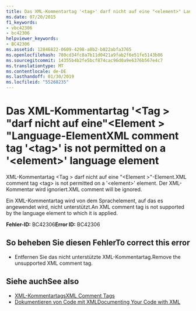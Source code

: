 ```yaml
---
title: Das XML-Kommentartag '<tag>' darf nicht auf eine "<element>" Language-Element
ms.date: 07/20/2015
f1_keywords:
- vbc42306
- bc42306
helpviewer_keywords:
- BC42306
ms.assetid: 12846822-0609-4298-a8b2-b022abfa3765
ms.openlocfilehash: 780cd34fc8a7b11d0421a9fab2f6e51fe5143b86
ms.sourcegitcommit: 14355b4b2fe5bcf874cac96d0a9e6376b567e4c7
ms.translationtype: MT
ms.contentlocale: de-DE
ms.lasthandoff: 01/30/2019
ms.locfileid: "55268235"
---
```

# <a name="xml-comment-tag-tag-is-not-permitted-on-a-element-language-element"></a><span data-ttu-id="b6451-102">Das XML-Kommentartag '\<Tag > "darf nicht auf eine"\<Element > "Language-Element</span><span class="sxs-lookup"><span data-stu-id="b6451-102">XML comment tag '\<tag>' is not permitted on a '\<element>' language element</span></span>
<span data-ttu-id="b6451-103">XML-Kommentartag \<Tag > darf nicht auf eine "\<Element >"-Element.</span><span class="sxs-lookup"><span data-stu-id="b6451-103">XML comment tag \<tag> is not permitted on a '\<element>' element.</span></span> <span data-ttu-id="b6451-104">Der XML-Kommentar wird ignoriert.</span><span class="sxs-lookup"><span data-stu-id="b6451-104">XML comment will be ignored.</span></span>  
  
 <span data-ttu-id="b6451-105">Ein XML-Kommentartag wird von dem Sprachelement, auf das es angewendet wird, nicht unterstützt.</span><span class="sxs-lookup"><span data-stu-id="b6451-105">An XML comment tag is not supported by the language element to which it is applied.</span></span>  
  
 <span data-ttu-id="b6451-106">**Fehler-ID:** BC42306</span><span class="sxs-lookup"><span data-stu-id="b6451-106">**Error ID:** BC42306</span></span>  
  
## <a name="to-correct-this-error"></a><span data-ttu-id="b6451-107">So beheben Sie diesen Fehler</span><span class="sxs-lookup"><span data-stu-id="b6451-107">To correct this error</span></span>  
  
-   <span data-ttu-id="b6451-108">Entfernen Sie das nicht unterstützte XML-Kommentartag.</span><span class="sxs-lookup"><span data-stu-id="b6451-108">Remove the unsupported XML comment tag.</span></span>  
  
## <a name="see-also"></a><span data-ttu-id="b6451-109">Siehe auch</span><span class="sxs-lookup"><span data-stu-id="b6451-109">See also</span></span>
- [<span data-ttu-id="b6451-110">XML-Kommentartags</span><span class="sxs-lookup"><span data-stu-id="b6451-110">XML Comment Tags</span></span>](../../visual-basic/language-reference/xmldoc/index.md)
- [<span data-ttu-id="b6451-111">Dokumentieren von Code mit XML</span><span class="sxs-lookup"><span data-stu-id="b6451-111">Documenting Your Code with XML</span></span>](../../visual-basic/programming-guide/program-structure/documenting-your-code-with-xml.md)
